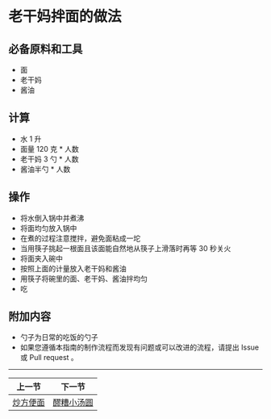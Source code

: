 # 老干妈拌面的做法

## 必备原料和工具

* 面
* 老干妈
* 酱油

## 计算

* 水 1 升
* 面量 120 克 * 人数
* 老干妈 3 勺 * 人数
* 酱油半勺 * 人数

## 操作

* 将水倒入锅中并煮沸
* 将面均匀放入锅中
* 在煮的过程注意搅拌，避免面粘成一坨
* 当用筷子挑起一根面且该面能自然地从筷子上滑落时再等 30 秒关火
* 将面夹入碗中
* 按照上面的计量放入老干妈和酱油
* 用筷子将碗里的面、老干妈、酱油拌均匀
* 吃

## 附加内容

* 勺子为日常的吃饭的勺子
* 如果您遵循本指南的制作流程而发现有问题或可以改进的流程，请提出 Issue 或 Pull request 。

<hr>

| 上一节 | 下一节 |
| --- | --- |
| [炒方便面](../staple/炒方便面.md) | [醪糟小汤圆](../staple/醪糟小汤圆.md) |